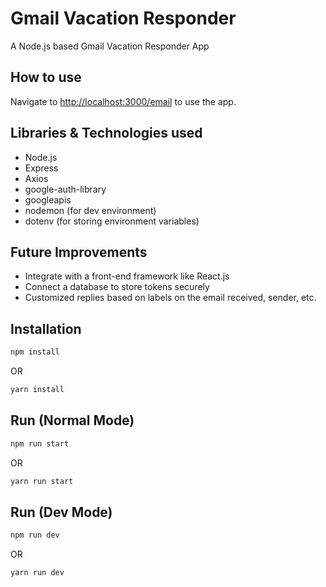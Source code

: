 # Gmail Vacation Responder

A Node.js based Gmail Vacation Responder App

## How to use

Navigate to [http://localhost:3000/email](http://localhost:3000/email) to use the app.

## Libraries & Technologies used

-   Node.js
-   Express
-   Axios
-   google-auth-library
-   googleapis
-   nodemon (for dev environment)
-   dotenv (for storing environment variables)

## Future Improvements

-   Integrate with a front-end framework like React.js
-   Connect a database to store tokens securely
-   Customized replies based on labels on the email received, sender, etc.

## Installation

```bash
npm install
```

OR

```bash
yarn install
```

## Run (Normal Mode)

```bash
npm run start
```

OR

```bash
yarn run start
```

## Run (Dev Mode)

```bash
npm run dev
```

OR

```bash
yarn run dev
```
